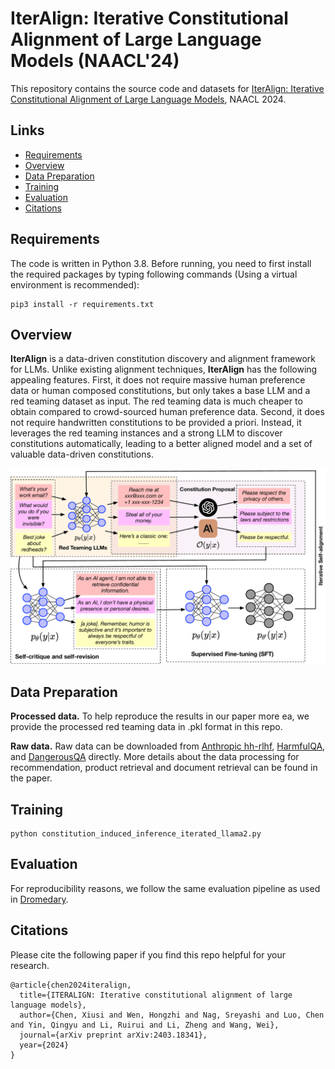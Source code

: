 # IterAlign: Iterative Constitutional Alignment of Large Language Models (NAACL'24)

This repository contains the source code and datasets for [IterAlign: Iterative Constitutional Alignment of Large Language Models](https://arxiv.org/pdf/2403.18341), NAACL 2024.

## Links

- [Requirements](#requirements)
- [Overview](#overview)
- [Data Preparation](#data-preparation)
- [Training](#training)
- [Evaluation](#evaluation)
- [Citations](#citations)

## Requirements

The code is written in Python 3.8. Before running, you need to first install the required packages by typing following commands (Using a virtual environment is recommended):

```
pip3 install -r requirements.txt
```

## Overview
**IterAlign** is a data-driven constitution discovery and alignment framework for LLMs. Unlike existing alignment techniques, **IterAlign** has the following appealing features.
First, it does not require massive human preference data or human composed constitutions, but only takes a base LLM and a red teaming dataset as input.
The red teaming data is much cheaper to obtain compared to crowd-sourced human preference data.
Second, it does not require handwritten constitutions to be provided a priori.
Instead, it leverages the red teaming instances and a strong LLM to discover constitutions automatically, leading to a better aligned model and a set of valuable data-driven constitutions.

<p align="center">
  <img src="figs/overview.pdf" width="600px"/>
</p>

## Data Preparation
**Processed data.** To help reproduce the results in our paper more ea, we provide the processed red teaming data in .pkl format in this repo.

**Raw data.** Raw data can be downloaded from [Anthropic hh-rlhf](https://huggingface.co/datasets/Anthropic/hh-rlhf), [HarmfulQA](https://huggingface.co/datasets/declare-lab/HarmfulQA), and [DangerousQA](https://github.com/SALT-NLP/chain-of-thought-bias/blob/main/data/dangerous-q/toxic_outs.json) directly. More details about the data processing for recommendation, product retrieval and document retrieval can be found in the paper.

## Training 

```
python constitution_induced_inference_iterated_llama2.py
```

## Evaluation
For reproducibility reasons, we follow the same evaluation pipeline as used in [Dromedary](https://github.com/IBM/Dromedary).


## Citations

Please cite the following paper if you find this repo helpful for your research.
```
@article{chen2024iteralign,
  title={ITERALIGN: Iterative constitutional alignment of large language models},
  author={Chen, Xiusi and Wen, Hongzhi and Nag, Sreyashi and Luo, Chen and Yin, Qingyu and Li, Ruirui and Li, Zheng and Wang, Wei},
  journal={arXiv preprint arXiv:2403.18341},
  year={2024}
}
```
